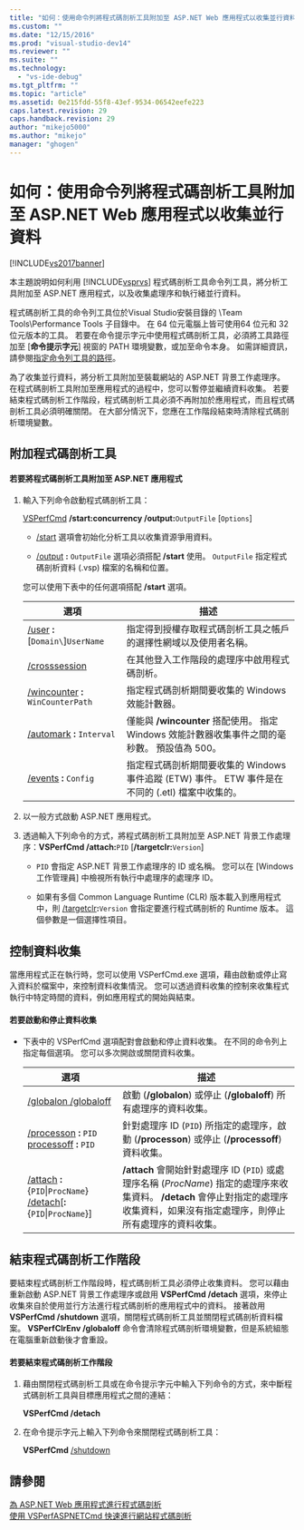 ```yaml
---
title: "如何：使用命令列將程式碼剖析工具附加至 ASP.NET Web 應用程式以收集並行資料 | Microsoft Docs"
ms.custom: ""
ms.date: "12/15/2016"
ms.prod: "visual-studio-dev14"
ms.reviewer: ""
ms.suite: ""
ms.technology: 
  - "vs-ide-debug"
ms.tgt_pltfrm: ""
ms.topic: "article"
ms.assetid: 0e215fdd-55f8-43ef-9534-06542eefe223
caps.latest.revision: 29
caps.handback.revision: 29
author: "mikejo5000"
ms.author: "mikejo"
manager: "ghogen"
---
```

# 如何：使用命令列將程式碼剖析工具附加至 ASP.NET Web 應用程式以收集並行資料
[!INCLUDE[vs2017banner](../code-quality/includes/vs2017banner.md)]

本主題說明如何利用 [!INCLUDE[vsprvs](../code-quality/includes/vsprvs_md.md)] 程式碼剖析工具命令列工具，將分析工具附加至 ASP.NET 應用程式，以及收集處理序和執行緒並行資料。  
  
 程式碼剖析工具的命令列工具位於Visual Studio安裝目錄的 \\Team Tools\\Performance Tools 子目錄中。  在 64 位元電腦上皆可使用64 位元和 32 位元版本的工具。  若要在命令提示字元中使用程式碼剖析工具，必須將工具路徑加至 \[**命令提示字元**\] 視窗的 PATH 環境變數，或加至命令本身。  如需詳細資訊，請參閱[指定命令列工具的路徑](../profiling/specifying-the-path-to-profiling-tools-command-line-tools.md)。  
  
 為了收集並行資料，將分析工具附加至裝載網站的 ASP.NET 背景工作處理序。  在程式碼剖析工具附加至應用程式的過程中，您可以暫停並繼續資料收集。  若要結束程式碼剖析工作階段，程式碼剖析工具必須不再附加於應用程式，而且程式碼剖析工具必須明確關閉。  在大部分情況下，您應在工作階段結束時清除程式碼剖析環境變數。  
  
## 附加程式碼剖析工具  
  
#### 若要將程式碼剖析工具附加至 ASP.NET 應用程式  
  
1.  輸入下列命令啟動程式碼剖析工具：  
  
     [VSPerfCmd](../profiling/vsperfcmd.md) **\/start:concurrency \/output:**`OutputFile` \[`Options`\]  
  
    -   [\/start](../profiling/start.md) 選項會初始化分析工具以收集資源爭用資料。  
  
    -   [\/output](../profiling/output.md) **:** `OutputFile` 選項必須搭配 **\/start** 使用。  `OutputFile` 指定程式碼剖析資料 \(.vsp\) 檔案的名稱和位置。  
  
     您可以使用下表中的任何選項搭配 **\/start**  選項。  
  
    |選項|描述|  
    |--------|--------|  
    |[\/user](../profiling/user-vsperfcmd.md) **:**\[`Domain\`\]`UserName`|指定得到授權存取程式碼剖析工具之帳戶的選擇性網域以及使用者名稱。|  
    |[\/crosssession](../profiling/crosssession.md)|在其他登入工作階段的處理序中啟用程式碼剖析。|  
    |[\/wincounter](../profiling/wincounter.md) **:** `WinCounterPath`|指定程式碼剖析期間要收集的 Windows 效能計數器。|  
    |[\/automark](../profiling/automark.md) **:** `Interval`|僅能與 **\/wincounter** 搭配使用。  指定 Windows 效能計數器收集事件之間的毫秒數。  預設值為 500。|  
    |[\/events](../profiling/events-vsperfcmd.md) **:** `Config`|指定程式碼剖析期間要收集的 Windows 事件追蹤 \(ETW\) 事件。  ETW 事件是在不同的 \(.etl\) 檔案中收集的。|  
  
2.  以一般方式啟動 ASP.NET 應用程式。  
  
3.  透過輸入下列命令的方式，將程式碼剖析工具附加至 ASP.NET 背景工作處理序：**VSPerfCmd \/attach:**`PID` \[**\/targetclr:**`Version`\]  
  
    -   `PID` 會指定 ASP.NET 背景工作處理序的 ID 或名稱。  您可以在 \[Windows 工作管理員\] 中檢視所有執行中處理序的處理序 ID。  
  
    -   如果有多個 Common Language Runtime \(CLR\) 版本載入到應用程式中，則 [\/targetclr](../profiling/targetclr.md)**:**`Version` 會指定要進行程式碼剖析的 Runtime 版本。  這個參數是一個選擇性項目。  
  
## 控制資料收集  
 當應用程式正在執行時，您可以使用 VSPerfCmd.exe 選項，藉由啟動或停止寫入資料於檔案中，來控制資料收集情況。  您可以透過資料收集的控制來收集程式執行中特定時間的資料，例如應用程式的開始與結束。  
  
#### 若要啟動和停止資料收集  
  
-   下表中的 VSPerfCmd 選項配對會啟動和停止資料收集。  在不同的命令列上指定每個選項。  您可以多次開啟或關閉資料收集。  
  
    |選項|描述|  
    |--------|--------|  
    |[\/globalon \/globaloff](../profiling/globalon-and-globaloff.md)|啟動 \(**\/globalon**\) 或停止 \(**\/globaloff**\) 所有處理序的資料收集。|  
    |[\/processon](../profiling/processon-and-processoff.md) **:** `PID`  [processoff](../profiling/processon-and-processoff.md) **:** `PID`|針對處理序 ID \(`PID`\) 所指定的處理序，啟動 \(**\/processon**\) 或停止 \(**\/processoff**\) 資料收集。|  
    |[\/attach](../profiling/attach.md) **:**{`PID`&#124;`ProcName`} [\/detach](../profiling/detach.md)\[**:**{`PID`&#124;`ProcName`}\]|**\/attach** 會開始針對處理序 ID \(`PID`\) 或處理序名稱 \(*ProcName*\) 指定的處理序來收集資料。  **\/detach** 會停止對指定的處理序收集資料，如果沒有指定處理序，則停止所有處理序的資料收集。|  
  
## 結束程式碼剖析工作階段  
 要結束程式碼剖析工作階段時，程式碼剖析工具必須停止收集資料。  您可以藉由重新啟動 ASP.NET 背景工作處理序或啟用 **VSPerfCmd \/detach** 選項，來停止收集來自於使用並行方法進行程式碼剖析的應用程式中的資料。  接著啟用 **VSPerfCmd \/shutdown** 選項，關閉程式碼剖析工具並關閉程式碼剖析資料檔案。  **VSPerfClrEnv \/globaloff** 命令會清除程式碼剖析環境變數，但是系統組態在電腦重新啟動後才會重設。  
  
#### 若要結束程式碼剖析工作階段  
  
1.  藉由關閉程式碼剖析工具或在命令提示字元中輸入下列命令的方式，來中斷程式碼剖析工具與目標應用程式之間的連結：  
  
     **VSPerfCmd \/detach**  
  
2.  在命令提示字元上輸入下列命令來關閉程式碼剖析工具：  
  
     **VSPerfCmd**  [\/shutdown](../profiling/shutdown.md)  
  
## 請參閱  
 [為 ASP.NET Web 應用程式進行程式碼剖析](../profiling/command-line-profiling-of-aspnet-web-applications.md)   
 [使用 VSPerfASPNETCmd 快速進行網站程式碼剖析](../profiling/rapid-web-site-profiling-with-vsperfaspnetcmd.md)